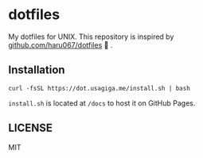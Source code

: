 # dotfiles

My dotfiles for UNIX.
This repository is inspired by [github.com/haru067/dotfiles](https://github.com/haru067/dotfiles) :ramen: .


## Installation

```
curl -fsSL https://dot.usagiga.me/install.sh | bash
```

`install.sh` is located at `/docs` to host it on GitHub Pages.


## LICENSE

MIT
